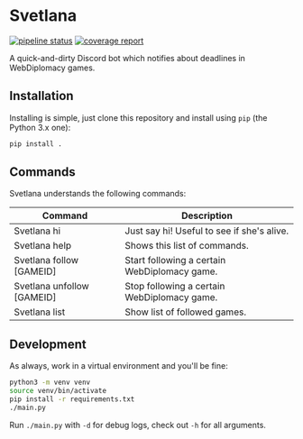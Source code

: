 # Svetlana

[![pipeline status](https://gitlab.jhartog.dev/jhartog/svetlana/badges/master/pipeline.svg)](https://gitlab.jhartog.dev/jhartog/svetlana/-/commits/master)
[![coverage report](https://gitlab.jhartog.dev/jhartog/svetlana/badges/master/coverage.svg)](https://gitlab.jhartog.dev/jhartog/svetlana/-/commits/master)

A quick-and-dirty Discord bot which notifies about deadlines in WebDiplomacy
games.

## Installation

Installing is simple, just clone this repository and install using `pip` (the
Python 3.x one):

```bash
pip install .
```

## Commands

Svetlana understands the following commands:

| Command                    | Description                                    |
|----------------------------|------------------------------------------------|
| Svetlana hi                | Just say hi! Useful to see if she's alive.     |
| Svetlana help              | Shows this list of commands.                   |
| Svetlana follow [GAMEID]   | Start following a certain WebDiplomacy game.   |
| Svetlana unfollow [GAMEID] | Stop following a certain WebDiplomacy game.    |
| Svetlana list              | Show list of followed games.                   |

## Development

As always, work in a virtual environment and you'll be fine:

```bash
python3 -m venv venv
source venv/bin/activate
pip install -r requirements.txt
./main.py
```

Run `./main.py` with `-d` for debug logs, check out `-h` for all arguments.
